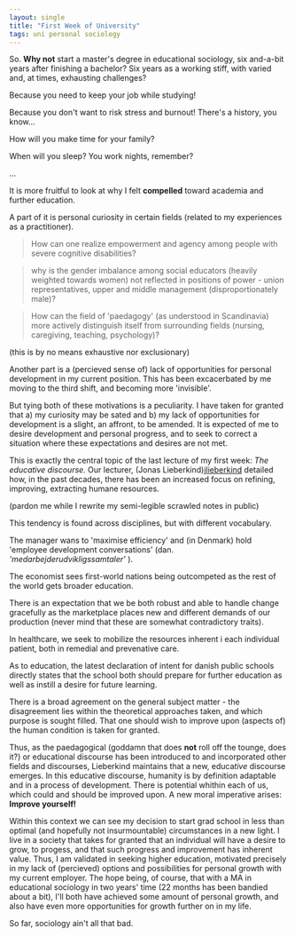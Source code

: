 ```yaml
---
layout: single
title: "First Week of University"
tags: uni personal sociology
---
```


So. **Why not** start a master's degree in educational sociology, six and-a-bit years
after finishing a bachelor? Six years as a working stiff, with varied and, at times,
exhausting challenges?


Because you need to keep your job while studying!

Because you don't want to risk stress and burnout! There's a history, you know...

How will you make time for your family?

When will you sleep? You work nights, remember?

...

It is more fruitful to look at why I felt **compelled** toward academia
and further education. 

A part of it is personal curiosity in certain fields (related
to my experiences as a practitioner).

> How can one realize empowerment and agency among people with severe cognitive disabilities?

> why is the gender imbalance among social educators (heavily weighted towards women)
> not reflected in positions of power - union representatives, upper and middle management
> (disproportionately male)?

> How can the field of 'paedagogy' (as understood in Scandinavia) more actively
> distinguish itself from surrounding fields (nursing, caregiving, teaching, psychology)?

(this is by no means exhaustive nor exclusionary)

Another part is a (percieved sense of) lack of opportunities for personal development in
my current position. This has been excacerbated by me moving to the third shift, and becoming more 
'invisible'.

But tying both of these motivations is a peculiarity. I have taken for granted that a) my
curiosity may be sated and b) my lack of opportunities for development is a slight, an affront,
to be amended. It is expected of me to desire development and personal progress, and to seek
to correct a situation where these expectations and desires are not met.

This is exactly the central topic of the last lecture of my first week: *The educative discourse.*
Our lecturer, (Jonas Lieberkind)[jlieberkind] detailed how, in the past decades,
there has been an increased focus on refining, improving, extracting humane resources.

(pardon me while I rewrite my semi-legible scrawled notes in public)

This tendency is found across disciplines, but with different vocabulary.

The manager wans to 'maximise efficiency' and (in Denmark) hold 'employee development conversations'
(dan. *'medarbejderudvikligssamtaler'* ).

The economist sees first-world nations being outcompeted as the rest of the world gets
broader education.

There is an expectation that we be both robust and able to handle change gracefully as the
marketplace places new and different demands of our production (never mind that these are somewhat
contradictory traits).

In healthcare, we seek to mobilize the resources inherent i each individual patient, both in
remedial and prevenative care.

As to education, the latest declaration of intent for danish public schools directly states
that the school both should prepare for further education as well as instill a desire for future learning.

There is a broad agreement on the general subject matter - the disagreement lies within
the theoretical approaches taken, and which purpose is sought filled. That one should wish to improve upon
(aspects of) the human condition is taken for granted.

Thus, as the paedagogical (goddamn that does **not** roll off the tounge, does it?) or educational discourse has been introduced to and incorporated other fields and discourses, Lieberkind maintains that a new,
educa*tive* discourse emerges. In this educative discourse, humanity is by definition adaptable and in a process
of development. There is potential whithin each of us, which could and should be improved upon. A new
moral imperative arises: **Improve yourself!**

Within this context we can see my decision to start grad school in less than optimal (and hopefully not
insurmountable) circumstances in a new light. I live in a society that takes for granted that an individual
will have a desire to grow, to progess, and that such progress and improvement has inherent value. Thus, I am
validated in seeking higher education, motivated precisely in my lack of (percieved) options and possibilities
for personal growth with my current employer. The hope being, of course, that with a MA in educational sociology
in two years' time (22 months has been bandied about a bit), I'll both have achieved some amount of personal
growth, and also have even more opportunities for growth further on in my life.

So far, sociology ain't all that bad. 

[jlieberkind]: http://edu.au.dk/forskning/forskningsenheder/kult/forskere/jonas-lieberkind/